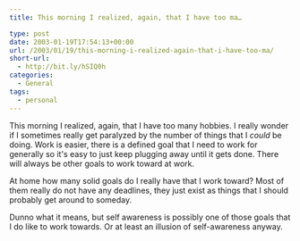 ```yaml
---
title: This morning I realized, again, that I have too ma…

type: post
date: 2003-01-19T17:54:13+00:00
url: /2003/01/19/this-morning-i-realized-again-that-i-have-too-ma/
short-url:
  - http://bit.ly/hSIQ0h
categories:
  - General
tags:
  - personal
---
```

This morning I realized, again, that I have too many hobbies. I really wonder if I sometimes really get paralyzed by the number of things that I _could_ be doing. Work is easier, there is a defined goal that I need to work for generally so it's easy to just keep plugging away until it gets done. There will always be other goals to work toward at work.

At home how many solid goals do I really have that I work toward? Most of them really do not have any deadlines, they just exist as things that I should probably get around to someday.

Dunno what it means, but self awareness is possibly one of those goals that I do like to work towards. Or at least an illusion of self-awareness anyway.